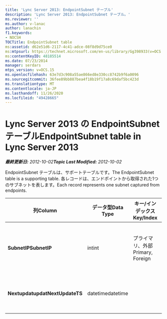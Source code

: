 ```yaml
---
title: 'Lync Server 2013: EndpointSubnet テーブル'
description: 'Lync Server 2013: EndpointSubnet テーブル。'
ms.reviewer: ''
ms.author: v-lanac
author: lanachin
f1.keywords:
- NOCSH
TOCTitle: EndpointSubnet table
ms:assetid: d62e51d6-2117-4c41-adce-08f8d9d75ce0
ms:mtpsurl: https://technet.microsoft.com/en-us/library/Gg398933(v=OCS.15)
ms:contentKeyID: 48185514
ms.date: 07/23/2014
manager: serdars
mtps_version: v=OCS.15
ms.openlocfilehash: 63e7d3c908a55ae866ed8e330cc8742b9f6a0096
ms.sourcegitcommit: 36fee89bb887bea4f18b19f17a8c69daf5bc423d
ms.translationtype: MT
ms.contentlocale: ja-JP
ms.lasthandoff: 11/26/2020
ms.locfileid: "49428665"
---
```

# <a name="endpointsubnet-table-in-lync-server-2013"></a><span data-ttu-id="c5636-103">Lync Server 2013 の EndpointSubnet テーブル</span><span class="sxs-lookup"><span data-stu-id="c5636-103">EndpointSubnet table in Lync Server 2013</span></span>

<div data-xmlns="http://www.w3.org/1999/xhtml">

<div class="topic" data-xmlns="http://www.w3.org/1999/xhtml" data-msxsl="urn:schemas-microsoft-com:xslt" data-cs="https://msdn.microsoft.com/">

<div data-asp="https://msdn2.microsoft.com/asp">



</div>

<div id="mainSection">

<div id="mainBody"><span data-ttu-id="c5636-104">

<span> </span></span><span class="sxs-lookup"><span data-stu-id="c5636-104">

<span> </span></span></span>

<span data-ttu-id="c5636-105">_**最終更新日:** 2012-10-02_</span><span class="sxs-lookup"><span data-stu-id="c5636-105">_**Topic Last Modified:** 2012-10-02_</span></span>

<span data-ttu-id="c5636-106">EndpointSubnet テーブルは、サポートテーブルです。</span><span class="sxs-lookup"><span data-stu-id="c5636-106">The EndpointSubnet table is a supporting table.</span></span> <span data-ttu-id="c5636-107">各レコードは、エンドポイントから取得された1つのサブネットを表します。</span><span class="sxs-lookup"><span data-stu-id="c5636-107">Each record represents one subnet captured from endpoints.</span></span>


<table>
<colgroup>
<col style="width: 25%" />
<col style="width: 25%" />
<col style="width: 25%" />
<col style="width: 25%" />
</colgroup>
<thead>
<tr class="header">
<th><span data-ttu-id="c5636-108"><strong>列</strong></span><span class="sxs-lookup"><span data-stu-id="c5636-108"><strong>Column</strong></span></span></th>
<th><span data-ttu-id="c5636-109"><strong>データ型</strong></span><span class="sxs-lookup"><span data-stu-id="c5636-109"><strong>Data Type</strong></span></span></th>
<th><span data-ttu-id="c5636-110"><strong>キー/インデックス</strong></span><span class="sxs-lookup"><span data-stu-id="c5636-110"><strong>Key/Index</strong></span></span></th>
<th><span data-ttu-id="c5636-111"><strong>詳細</strong></span><span class="sxs-lookup"><span data-stu-id="c5636-111"><strong>Details</strong></span></span></th>
</tr>
</thead>
<tbody>
<tr class="odd">
<td><p><span data-ttu-id="c5636-112"><strong>SubnetIP</strong></span><span class="sxs-lookup"><span data-stu-id="c5636-112"><strong>SubnetIP</strong></span></span></p></td>
<td><p><span data-ttu-id="c5636-113">int</span><span class="sxs-lookup"><span data-stu-id="c5636-113">int</span></span></p></td>
<td><p><span data-ttu-id="c5636-114">プライマリ、外部</span><span class="sxs-lookup"><span data-stu-id="c5636-114">Primary, Foreign</span></span></p></td>
<td><p><span data-ttu-id="c5636-115">サブネットの整数表現。</span><span class="sxs-lookup"><span data-stu-id="c5636-115">Integer representation for the subnet.</span></span></p></td>
</tr>
<tr class="even">
<td><p><span data-ttu-id="c5636-116"><strong>Nextupdatupdat</strong></span><span class="sxs-lookup"><span data-stu-id="c5636-116"><strong>NextUpdateTS</strong></span></span></p></td>
<td><p><span data-ttu-id="c5636-117">datetime</span><span class="sxs-lookup"><span data-stu-id="c5636-117">datetime</span></span></p></td>
<td></td>
<td><p><span data-ttu-id="c5636-118">内部使用のみ。</span><span class="sxs-lookup"><span data-stu-id="c5636-118">For internal use only.</span></span></p></td>
</tr>
</tbody>
</table><span data-ttu-id="c5636-119">


</div>

<span> </span>

</div>

</div>

</span><span class="sxs-lookup"><span data-stu-id="c5636-119">


</div>

<span> </span>

</div>

</div>

</span></span></div>

